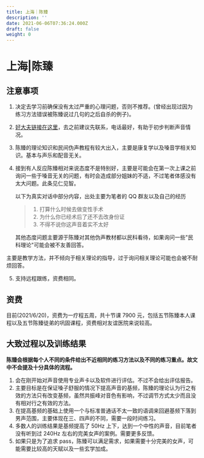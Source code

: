 ```yaml
---
title: 上海｜陈臻
description: ''
date: 2021-06-06T07:36:24.000Z
draft: false
weight: 0
---
```


# 上海|陈臻

## 注意事项

1.  决定去学习前确保没有太过严重的心理问题，否则不推荐。(曾经出现过因为练习方法错误被陈臻说过几句的之后自杀的例子)。
2.  [好大夫链接在这里](https://www.haodf.com/doctor/6070455513.html)，去之前建议先联系，电话最好，有助于初步判断声音情况。
3.  陈臻的理论知识和民间伪声教程有较大出入，主要是康复学以及嗓音学相关知识。基本与声乐和配音无关。
4.  接到有人反应陈臻相对来说态度不是特别好，主要是可能会在第一次上课之前询问一些于嗓音无关的问题，有时会造成部分姐妹的不适，不过笔者体感没有太大问题。此条见仁见智。

    以下为真实对话中部分内容，出处主要为笔者的 QQ 群友以及自己的经历

    > 1.  打算什么时候去做变性手术
    > 2.  为什么你已经术后了还不去改身份证
    > 3.  不得不说你这声音着实不太好

    其他态度问题主要源于陈臻对其他伪声教材都以民科看待，如果询问一些"民科理论"可能会被不友善回答。

主要是教学方法，并不倾向于相关理论的指导，过于询问相关理论可能也会被不耐烦回答。

5.  支持远程跟练，资费相同。

## 资费

目前(2021/6/20)，资费为一疗程五周，共十节课 7900 元，包括五节陈臻本人课程以及五节陈臻徒弟的巩固课程，资费相对友谊医院来说较高。

## 大致过程以及训练结果

**陈臻会根据每个人不同的条件给出不近相同的练习方法以及不同的练习重点。故文中不会提及十分具体的流程。**

1.  会在刚开始对声音使用专业声卡以及软件进行评估。不过不会给出评估报告。
2.  主要目标是在保证嗓子舒服的情况下提高声音的基频，陈臻的理论认为行之有效的方法只有改变基频，虽然共振峰对音色有影响，不过调节方式太少而且没有相对行之有效的方法。
3.  在提高基频的基础上使用一个与标准普通话不太一致的语调来回避基频下落到男声范围，主要体现在三、四声的不同，需要一段时间练习。
4.  多数人的训练结果是基频提高了 50Hz 上下，达到一个中性的声音，目前笔者没有听到过 240Hz 左右的完美女声的案例。需要更多反馈。
5.  如果只是为了追求 pass，陈臻可以满足需求，如果需要十分完美的女声，可能需要比较高的天赋以及一些玄学加成。
